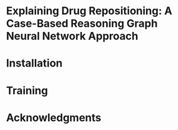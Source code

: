 # Explaining Drug Repositioning: A Case-Based Reasoning Graph Neural Network Approach

# Installation

# Training

# Acknowledgments

